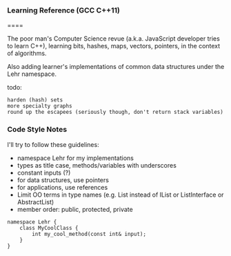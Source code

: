 ### Learning Reference (GCC C++11)

====

The poor man's Computer Science revue (a.k.a. JavaScript developer tries to learn C++), learning bits, hashes, maps, vectors, pointers, in the context of algorithms.

Also adding learner's implementations of common data structures under the Lehr namespace.


todo:

    harden (hash) sets
    more specialty graphs
    round up the escapees (seriously though, don't return stack variables)


### Code Style Notes

I'll try to follow these guidelines:
- namespace Lehr for my implementations
- types as title case, methods/variables with underscores
- constant inputs (?)
- for data structures, use pointers
- for applications, use references
- Limit OO terms in type names (e.g. List instead of IList or ListInterface or AbstractList)
- member order: public, protected, private

````
namespace Lehr {
    class MyCoolClass {
        int my_cool_method(const int& input);
    }
}
````
